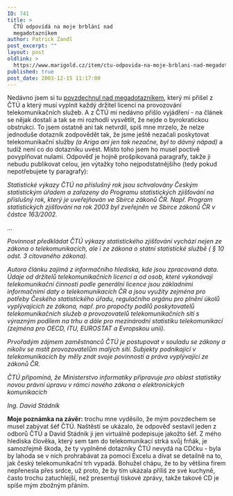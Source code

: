 ```yaml
---
ID: 741
title: >
  ČTÚ odpovídá na moje brblání nad
  megadotazníkem
author: Patrick Zandl
post_excerpt: ""
layout: post
oldlink: >
  https://www.marigold.cz/item/ctu-odpovida-na-moje-brblani-nad-megadotaznikem
published: true
post_date: 2003-12-15 11:17:00
---
```

<p>
Nedávno jsem si tu <A href="/zprava.html?id=25785">povzdechnul nad megadotazníkem</A>, který mi přišel z ČTÚ a který musí vyplnit každý držitel licencí na provozování telekomunikačních služeb. A z ČTÚ mi nedávno přišlo vyjádření - na článek se nějak dostali a tak se mi rozhodli vysvětlit, že nejde o byrokratickou obstrukci. To jsem ostatně ani tak netvrdil, spíš mne mrzelo, že nelze jednoduše dotazník zodpovědět tak, že jsme ještě nezačali poskytovat telekomunikační služby <EM>(a Ariga ani jen tak nezačne, byl to dávný nápad)</EM> a tudíž není co do dotazníku uvést. Místo toho jsem ho musel poctivě povyplňovat nulami. Odpověď je hojně prošpikovaná paragrafy, takže ji nebudu publikovat celou, jen výtažky toho nejpodstatnějšího (tedy pokud nepotřebujete ty paragrafy):</p>

<p>
<EM>Statistické výkazy ČTÚ na příslušný rok jsou schvalovány Českým statistickým úřadem a zařazeny do Programu statistických zjišťování na příslušný rok, který je uveřejňován ve Sbírce zákonů ČR. Např. Program statistických zjišťování na rok 2003 byl zveřejněn ve Sbírce zákonů ČR v částce 163/2002.</EM>&#160;</p>

<p>
<EM>...</EM></p>

<p>
<EM>Povinnost předkládat ČTÚ výkazy statistického zjišťování vychází nejen ze zákona o telekomunikacích, ale i ze zákona o státní statistické službě ( § 10 odst. 3 citovaného zákona).</EM></p>

<p>
<EM>Autora článku zajímá z informačního hlediska, kde jsou zpracovaná data. Údaje od držitelů telekomunikačních licencí a od osob, které vykonávají telekomunikační činnosti podle generální licence jsou základními informačními daty o telekomunikacích ČR a jsou využity zejména pro potřeby Českého statistického úřadu, regulačního orgánu pro plnění úkolů vyplývajících ze zákona, např. pro propočty podílů poskytovatelů telekomunikačních služeb a provozovatelů telekomunikačních sítí s výrazným podílem na trhu a dále pro mezinárodní statistiku telekomunikací (zejména pro OECD, ITU, EUROSTAT a Evropskou unii).</EM></p>

<p>
<EM>Prvořadým zájmem zaměstnanců ČTÚ je postupovat v souladu se zákony a nikoliv se mstít provozovatelům malých sítí. Subjekty podnikající v telekomunikacích by měly znát svoje povinnosti a práva vyplývající ze zákonů ČR. </EM></p>

<p>
<EM>ČTÚ připomíná, že Ministerstvo informatiky připravuje pro oblast statistiky novou právní úpravu v rámci nového zákona o elektronických komunikacích </EM></p>

<p>
<EM>Ing. David Stádník</EM> </p>

<p>
<STRONG>Moje poznámka na závěr:</STRONG> trochu mne vyděsilo, že mým povzdechem se musel zabývat šéf ČTÚ. Naštěstí se ukázalo, že odpověď sestavil jeden z odborů ČTÚ a David Stádník ji jen virtuálně podepisuje jakožto šéf. Z mého hlediska člověka, který sem tam do telekomunikací strká svůj frňák, je samozřejmě škoda, že ty vyplněné dotazníky ČTÚ nevydá na CDčku - byla by lahoda se v nich prohrabávat za pomoci Excelu a dívat se detailně na to, jak český telekomunikační trh vypadá. Bohužel chápu, že to by většina firem nepřenesla přes srdce, už proto, že by tím ukázala příliš ze své kuchyně, často trochu zatuchlejší, než presentují tiskové zprávy, takže takové CD je spíše mým zbožným přáním.</p>
